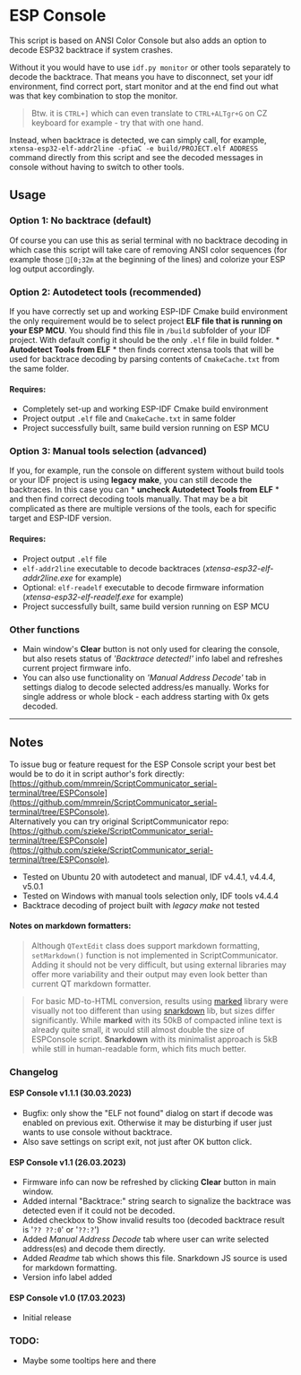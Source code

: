 # ESP Console

This script is based on ANSI Color Console but also adds an option to decode ESP32 backtrace if system crashes. 

Without it you would have to use `idf.py monitor` or other tools separately to decode the backtrace. That means you have to disconnect, set your idf environment, find correct port, start monitor and at the end find out what was that key combination to stop the monitor. 

> Btw. it is `CTRL+]` which can even translate to `CTRL+ALTgr+G` on CZ keyboard for example - try that with one hand.

Instead, when backtrace is detected, we can simply call, for example, `xtensa-esp32-elf-addr2line -pfiaC -e build/PROJECT.elf ADDRESS` command directly from this script and see the decoded messages in console without having to switch to other tools. 

## Usage

### Option 1: No backtrace (default)

Of course you can use this as serial terminal with no backtrace decoding in which case this script will take care of removing ANSI color sequences (for example those `[0;32m` at the beginning of the lines) and colorize your ESP log output accordingly.

### Option 2: Autodetect tools (recommended)

If you have correctly set up and working ESP-IDF Cmake build environment the only requirement would be to select project **ELF file that is running on your ESP MCU**. You should find this file in `/build` subfolder of your IDF project. 
With default config it should be the only `.elf` file in build folder. * **Autodetect Tools from ELF** * then finds correct xtensa tools that will be used for backtrace decoding by parsing contents of `CmakeCache.txt` from the same folder.

#### Requires:
- Completely set-up and working ESP-IDF Cmake build environment
- Project output `.elf` file and `CmakeCache.txt` in same folder
- Project successfully built, same build version running on ESP MCU 

### Option 3: Manual tools selection (advanced)

If you, for example, run the console on different system without build tools or your IDF project is using **legacy make**, you can still decode the backtraces. In this case you can * **uncheck Autodetect Tools from ELF** * and then find correct decoding tools manually. That may be a bit complicated as there are multiple versions of the tools, each for specific target and ESP-IDF version. 

#### Requires:
- Project output `.elf` file
- `elf-addr2line` executable to decode backtraces (*xtensa-esp32-elf-addr2line.exe* for example)
- Optional: `elf-readelf` executable to decode firmware information (*xtensa-esp32-elf-readelf.exe* for example) 
- Project successfully built, same build version running on ESP MCU 

### Other functions 

- Main window's **Clear** button is not only used for clearing the console, but also resets status of *'Backtrace detected!'* info label and refreshes current project firmware info.
- You can also use functionality on *'Manual Address Decode'* tab in settings dialog to decode selected address/es manually. Works for single address or whole block - each address starting with 0x gets decoded.

----

## Notes

To issue bug or feature request for the ESP Console script your best bet would be to do it in script author's fork directly: [https://github.com/mmrein/ScriptCommunicator_serial-terminal/tree/ESPConsole](https://github.com/mmrein/ScriptCommunicator_serial-terminal/tree/ESPConsole).  
Alternatively you can try original ScriptCommunicator repo: [https://github.com/szieke/ScriptCommunicator_serial-terminal/tree/ESPConsole](https://github.com/szieke/ScriptCommunicator_serial-terminal/tree/ESPConsole).

- Tested on Ubuntu 20 with autodetect and manual, IDF v4.4.1, v4.4.4, v5.0.1
- Tested on Windows with manual tools selection only, IDF tools v4.4.4
- Backtrace decoding of project built with *legacy make* not tested

#### Notes on markdown formatters:

> Although `QTextEdit` class does support markdown formatting, `setMarkdown()` function is not implemented in ScriptCommunicator. Adding it should not be very difficult, but using external libraries may offer more variability and their output may even look better than current QT markdown formatter.  

> For basic MD-to-HTML conversion, results using [marked](https://github.com/markedjs/marked) library were visually not too different than using [snarkdown](https://github.com/bpmn-io/snarkdown) lib, but sizes differ significantly. While **marked** with its 50kB of compacted inline text is already quite small, it would still almost double the size of ESPConsole script. **Snarkdown** with its minimalist approach is 5kB while still in human-readable form, which fits much better.

### Changelog

#### ESP Console v1.1.1 (30.03.2023)

- Bugfix: only show the "ELF not found" dialog on start if decode was enabled on previous exit. Otherwise it may be disturbing if user just wants to use console without backtrace.
- Also save settings on script exit, not just after OK button click.

#### ESP Console v1.1 (26.03.2023)

- Firmware info can now be refreshed by clicking **Clear** button in main window.
- Added internal "Backtrace:" string search to signalize the backtrace was detected even if it could not be decoded.
- Added checkbox to Show invalid results too (decoded backtrace result is '`?? ??:0`' or '`??:?`')
- Added *Manual Address Decode* tab where user can write selected address(es) and decode them directly. 
- Added *Readme* tab which shows this file. Snarkdown JS source is used for markdown formatting. 
- Version info label added

#### ESP Console v1.0 (17.03.2023)

- Initial release

### TODO:

- Maybe some tooltips here and there

